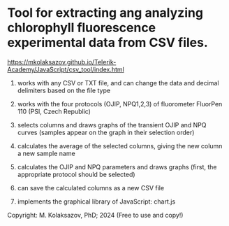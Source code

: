 # Tool for extracting ang analyzing chlorophyll fluorescence experimental data from CSV files.

https://mkolaksazov.github.io/Telerik-Academy/JavaScript/csv_tool/index.html

1) works with any CSV or TXT file, and can change the data and decimal delimiters based on the file type
  
3) works with the four protocols (OJIP, NPQ1,2,3) of fluorometer FluorPen 110 (PSI, Czech Republic)

4) selects columns and draws graphs of the transient OJIP and NPQ curves (samples appear on the graph in their selection order)

5) calculates the average of the selected columns, giving the new column a new sample name

6) calculates the OJIP and NPQ parameters and draws graphs (first, the appropriate protocol should be selected)

7) can save the calculated columns as a new CSV file

8) implements the graphical library of JavaScript: chart.js

Copyright: M. Kolaksazov, PhD; 2024 (Free to use and copy!)
